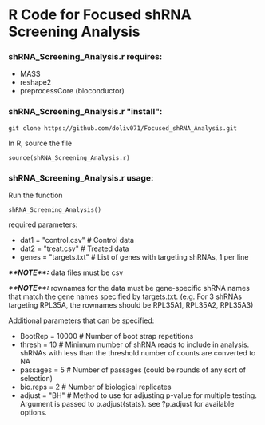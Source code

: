 # R Code for Focused shRNA Screening Analysis

### shRNA_Screening_Analysis.r requires:

+ MASS
+ reshape2
+ preprocessCore (bioconductor)

### shRNA_Screening_Analysis.r "install":

`git clone https://github.com/doliv071/Focused_shRNA_Analysis.git`

In R, source the file

`source(shRNA_Screening_Analysis.r)`

### shRNA_Screening_Analysis.r usage:

Run the function 

`shRNA_Screening_Analysis()`

required parameters:

+ dat1 = "control.csv"	# Control data
+ dat2 = "treat.csv"		# Treated data
+ genes = "targets.txt"	# List of genes with targeting shRNAs, 1 per line

**_\*\*NOTE\*\*:_** data files must be csv 

**_\*\*NOTE\*\*:_** rownames for the data must be gene-specific shRNA names that match the gene names specified by targets.txt. (e.g. For 3 shRNAs targeting RPL35A, the rownames should be RPL35A1, RPL35A2, RPL35A3) 

Additional parameters that can be specified:

+ BootRep = 10000		# Number of boot strap repetitions 
+ thresh = 10			# Minimum number of shRNA reads to include in analysis. shRNAs with less than the threshold number of counts are converted to NA 
+ passages = 5		# Number of passages (could be rounds of any sort of selection)
+ bio.reps = 2		# Number of biological replicates
+ adjust = "BH"		# Method to use for adjusting p-value for multiple testing. Argument is passed to p.adjust{stats}. see ?p.adjust for available options.
